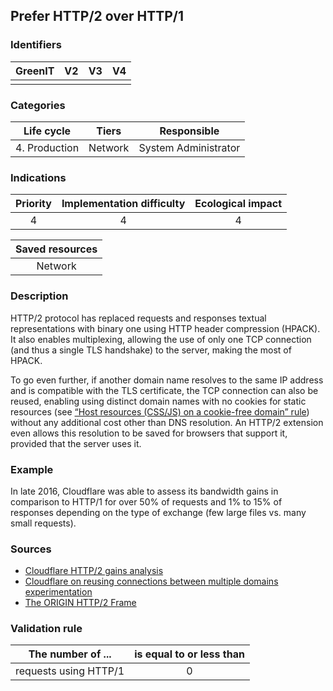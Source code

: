 ## Prefer HTTP/2 over HTTP/1

### Identifiers

| GreenIT | V2  | V3  | V4  |
| :-----: | :-: | :-: | :-: |
|         |     |     |     |

### Categories

|  Life cycle   |  Tiers  |     Responsible      |
| :-----------: | :-----: | :------------------: |
| 4. Production | Network | System Administrator |

### Indications

| Priority | Implementation difficulty | Ecological impact |
| :------: | :-----------------------: | :---------------: |
|    4     |             4             |         4         |

| Saved resources |
| :-------------: |
|     Network     |

### Description

HTTP/2 protocol has replaced requests and responses textual representations with binary one using HTTP header compression (HPACK). It also enables multiplexing, allowing the use of only one TCP connection (and thus a single TLS handshake) to the server, making the most of HPACK.

To go even further, if another domain name resolves to the same IP address and is compatible with the TLS certificate, the TCP connection can also be reused, enabling using distinct domain names with no cookies for static resources (see [ “Host resources (CSS/JS) on a cookie-free domain” rule](/chapters/BP_094_fr.md)) without any additional cost other than DNS resolution. An HTTP/2 extension even allows this resolution to be saved for browsers that support it, provided that the server uses it.

### Example

In late 2016, Cloudflare was able to assess its bandwidth gains in comparison to HTTP/1 for over 50% of requests and 1% to 15% of responses depending on the type of exchange (few large files vs. many small requests).

### Sources

- [Cloudflare HTTP/2 gains analysis](https://blog.cloudflare.com/hpack-the-silent-killer-feature-of-http-2/)
- [Cloudflare on reusing connections between multiple domains experimentation](https://blog.cloudflare.com/connection-coalescing-experiments/)
- [The ORIGIN HTTP/2 Frame](https://httpwg.org/specs/rfc8336.html)

### Validation rule

| The number of ...     | is equal to or less than |
| --------------------- | :----------------------: |
| requests using HTTP/1 |            0             |
